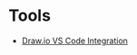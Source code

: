 # Tools

- [Draw.io VS Code Integration](https://github.com/hediet/vscode-drawio/blob/master/README.md)